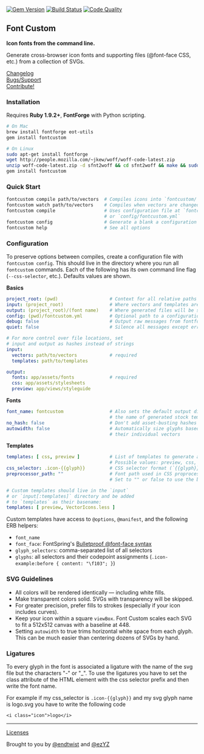 [![Gem Version](https://badge.fury.io/rb/fontcustom.png)](http://badge.fury.io/rb/fontcustom)
[![Build Status](https://api.travis-ci.org/FontCustom/fontcustom.png)](https://travis-ci.org/FontCustom/fontcustom)
[![Code Quality](https://codeclimate.com/github/FontCustom/fontcustom.png)](https://codeclimate.com/github/FontCustom/fontcustom)

## Font Custom

**Icon fonts from the command line.**

Generate cross-browser icon fonts and supporting files (@font-face CSS, etc.) from a collection of SVGs.

[Changelog](https://github.com/FontCustom/fontcustom/blob/master/CHANGELOG.md)<br>
[Bugs/Support](https://github.com/FontCustom/fontcustom/issues)<br>
[Contribute!](https://github.com/FontCustom/fontcustom/blob/master/CONTRIBUTING.md)

### Installation

Requires **Ruby 1.9.2+**, **FontForge** with Python scripting.

```sh
# On Mac
brew install fontforge eot-utils
gem install fontcustom

# On Linux
sudo apt-get install fontforge
wget http://people.mozilla.com/~jkew/woff/woff-code-latest.zip
unzip woff-code-latest.zip -d sfnt2woff && cd sfnt2woff && make && sudo mv sfnt2woff /usr/local/bin/
gem install fontcustom
```

### Quick Start

```sh
fontcustom compile path/to/vectors  # Compiles icons into `fontcustom/`
fontcustom watch path/to/vectors    # Compiles when vectors are changed/added/removed
fontcustom compile                  # Uses configuration file at `fontcustom.yml`
                                    # or `config/fontcustom.yml`
fontcustom config                   # Generate a blank a configuration file
fontcustom help                     # See all options
```

### Configuration

To preserve options between compiles, create a configuration file with
`fontcustom config`. This should live in the directory where you run
all `fontcustom` commands. Each of the following has its own command
line flag (`--css-selector`, etc.). Defaults values are shown.

**Basics**

```yml
project_root: (pwd)                   # Context for all relative paths
input: (project_root)                 # Where vectors and templates are located
output: (project_root)/(font name)    # Where generated files will be saved
config: (pwd)/fontcustom.yml          # Optional path to a configuration file
debug: false                          # Output raw messages from fontforge
quiet: false                          # Silence all messages except errors

# For more control over file locations, set
# input and output as hashes instead of strings
input:
  vectors: path/to/vectors            # required
  templates: path/to/templates

output:
  fonts: app/assets/fonts             # required
  css: app/assets/stylesheets
  preview: app/views/styleguide
```

**Fonts**

```yml
font_name: fontcustom                 # Also sets the default output directory and
                                      # the name of generated stock templates
no_hash: false                        # Don't add asset-busting hashes to font files
autowidth: false                      # Automatically size glyphs based on the width of
                                      # their individual vectors
```

**Templates**

```yml
templates: [ css, preview ]           # List of templates to generate alongside fonts
                                      # Possible values: preview, css, scss, scss-rails
css_selector: .icon-{{glyph}}         # CSS selector format (`{{glyph}}` is replaced)
preprocessor_path: ""                 # Font path used in CSS proprocessor templates
                                      # Set to "" or false to use the bare font name

# Custom templates should live in the `input`
# or `input[:templates]` directory and be added
# to `templates` as their basename:
templates: [ preview, VectorIcons.less ]
```

Custom templates have access to `@options`, `@manifest`, and the following ERB helpers:

* `font_name`
* `font_face`: FontSpring's [Bulletproof @font-face syntax](http://www.fontspring.com/blog/further-hardening-of-the-bulletproof-syntax)
* `glyph_selectors`: comma-separated list of all selectors
* `glyphs`: all selectors and their codepoint assignments (`.icon-example:before { content: "\f103"; }`)

### SVG Guidelines

* All colors will be rendered identically — including white fills.
* Make transparent colors solid. SVGs with transparency will be skipped.
* For greater precision, prefer fills to strokes (especially if your icon includes curves).
* Keep your icon within a square `viewBox`. Font Custom scales each SVG to fit
  a 512x512 canvas with a baseline at 448.
* Setting `autowidth` to true trims horizontal white space from each glyph. This can be much easier
  than centering dozens of SVGs by hand.

### Ligatures

To every glyph in the font is associated a ligature with the name of the svg file but the characters
"-" or "_".
To use the ligatures you have to set the class attribute of the HTML element with the css selector
prefix and then write the font name.

For example if my css_selector is `.icon-{{glyph}}` and my svg glyph name is logo.svg you have to write
the following code

```
<i class="icon">logo</i>
```


---

[Licenses](https://github.com/FontCustom/fontcustom/blob/master/LICENSES.txt)

Brought to you by [@endtwist](https://github.com/endtwist) and [@ezYZ](https://github.com/ezYZ)
